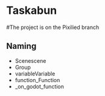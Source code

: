 # Taskabun

#The project is on the Pixilied branch

## Naming 
- Scenescene
- Group
- variableVariable
- function_Function
- _on_godot_function
